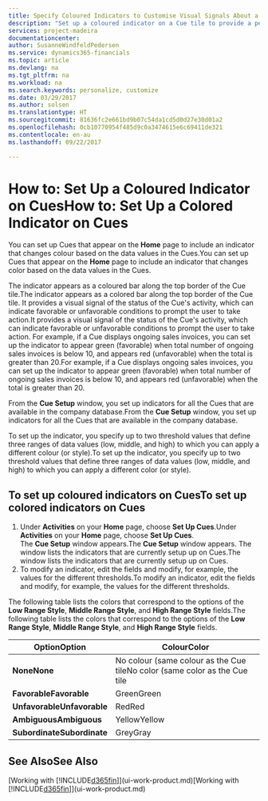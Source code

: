 ```yaml
---
title: Specify Coloured Indicators to Customise Visual Signals About a Cue's Activity | Microsoft Docs
description: "Set up a coloured indicator on a Cue tile to provide a personalised visual signal of the Cue’s activity."
services: project-madeira
documentationcenter: 
author: SusanneWindfeldPedersen
ms.service: dynamics365-financials
ms.topic: article
ms.devlang: na
ms.tgt_pltfrm: na
ms.workload: na
ms.search.keywords: personalize, customize
ms.date: 03/29/2017
ms.author: solsen
ms.translationtype: HT
ms.sourcegitcommit: 81636fc2e661bd9b07c54da1cd5d0d27e30d01a2
ms.openlocfilehash: 0cb10770954f485d9c0a3474615e6c69411de321
ms.contentlocale: en-au
ms.lasthandoff: 09/22/2017

---
```

# <a name="how-to-set-up-a-colored-indicator-on-cues"></a><span data-ttu-id="10595-103">How to: Set Up a Coloured Indicator on Cues</span><span class="sxs-lookup"><span data-stu-id="10595-103">How to: Set Up a Colored Indicator on Cues</span></span>
<span data-ttu-id="10595-104">You can set up Cues that appear on the **Home** page to include an indicator that changes colour based on the data values in the Cues.</span><span class="sxs-lookup"><span data-stu-id="10595-104">You can set up Cues that appear on the **Home** page to include an indicator that changes color based on the data values in the Cues.</span></span>

<span data-ttu-id="10595-105">The indicator appears as a coloured bar along the top border of the Cue tile.</span><span class="sxs-lookup"><span data-stu-id="10595-105">The indicator appears as a colored bar along the top border of the Cue tile.</span></span> <span data-ttu-id="10595-106">It provides a visual signal of the status of the Cue's activity, which can indicate favorable or unfavorable conditions to prompt the user to take action.</span><span class="sxs-lookup"><span data-stu-id="10595-106">It provides a visual signal of the status of the Cue's activity, which can indicate favorable or unfavorable conditions to prompt the user to take action.</span></span> <span data-ttu-id="10595-107">For example, if a Cue displays ongoing sales invoices, you can set up the indicator to appear green (favorable) when total number of ongoing sales invoices is below 10, and appears red (unfavorable) when the total is greater than 20.</span><span class="sxs-lookup"><span data-stu-id="10595-107">For example, if a Cue displays ongoing sales invoices, you can set up the indicator to appear green (favorable) when total number of ongoing sales invoices is below 10, and appears red (unfavorable) when the total is greater than 20.</span></span>

<span data-ttu-id="10595-108">From the **Cue Setup** window, you set up indicators for all the Cues that are available in the company database.</span><span class="sxs-lookup"><span data-stu-id="10595-108">From the **Cue Setup** window, you set up indicators for all the Cues that are available in the company database.</span></span>

<span data-ttu-id="10595-109">To set up the indicator, you specify up to two threshold values that define three ranges of data values (low, middle, and high) to which you can apply a different colour (or style).</span><span class="sxs-lookup"><span data-stu-id="10595-109">To set up the indicator, you specify up to two threshold values that define three ranges of data values (low, middle, and high) to which you can apply a different color (or style).</span></span>

## <a name="to-set-up-colored-indicators-on-cues"></a><span data-ttu-id="10595-110">To set up coloured indicators on Cues</span><span class="sxs-lookup"><span data-stu-id="10595-110">To set up colored indicators on Cues</span></span>
1. <span data-ttu-id="10595-111">Under **Activities** on your **Home** page, choose **Set Up Cues**.</span><span class="sxs-lookup"><span data-stu-id="10595-111">Under **Activities** on your **Home** page, choose **Set Up Cues**.</span></span>  
   <span data-ttu-id="10595-112">The **Cue Setup** window appears.</span><span class="sxs-lookup"><span data-stu-id="10595-112">The **Cue Setup** window appears.</span></span> <span data-ttu-id="10595-113">The window lists the indicators that are currently setup up on Cues.</span><span class="sxs-lookup"><span data-stu-id="10595-113">The window lists the indicators that are currently setup up on Cues.</span></span>
2. <span data-ttu-id="10595-114">To modify an indicator, edit the fields and modify, for example, the values for the different thresholds.</span><span class="sxs-lookup"><span data-stu-id="10595-114">To modify an indicator, edit the fields and modify, for example, the values for the different thresholds.</span></span>  

<span data-ttu-id="10595-115">The following table lists the colors that correspond to the options of the **Low Range Style**, **Middle Range Style**, and **High Range Style** fields.</span><span class="sxs-lookup"><span data-stu-id="10595-115">The following table lists the colors that correspond to the options of the **Low Range Style**, **Middle Range Style**, and **High Range Style** fields.</span></span>

| <span data-ttu-id="10595-116">Option</span><span class="sxs-lookup"><span data-stu-id="10595-116">Option</span></span> | <span data-ttu-id="10595-117">Colour</span><span class="sxs-lookup"><span data-stu-id="10595-117">Color</span></span> |
| --- | --- |
| <span data-ttu-id="10595-118">**None**</span><span class="sxs-lookup"><span data-stu-id="10595-118">**None**</span></span> |<span data-ttu-id="10595-119">No colour (same colour as the Cue tile</span><span class="sxs-lookup"><span data-stu-id="10595-119">No color (same color as the Cue tile</span></span> |
| <span data-ttu-id="10595-120">**Favorable**</span><span class="sxs-lookup"><span data-stu-id="10595-120">**Favorable**</span></span> |<span data-ttu-id="10595-121">Green</span><span class="sxs-lookup"><span data-stu-id="10595-121">Green</span></span> |
| <span data-ttu-id="10595-122">**Unfavorable**</span><span class="sxs-lookup"><span data-stu-id="10595-122">**Unfavorable**</span></span> |<span data-ttu-id="10595-123">Red</span><span class="sxs-lookup"><span data-stu-id="10595-123">Red</span></span> |
| <span data-ttu-id="10595-124">**Ambiguous**</span><span class="sxs-lookup"><span data-stu-id="10595-124">**Ambiguous**</span></span> |<span data-ttu-id="10595-125">Yellow</span><span class="sxs-lookup"><span data-stu-id="10595-125">Yellow</span></span> |
| <span data-ttu-id="10595-126">**Subordinate**</span><span class="sxs-lookup"><span data-stu-id="10595-126">**Subordinate**</span></span> |<span data-ttu-id="10595-127">Grey</span><span class="sxs-lookup"><span data-stu-id="10595-127">Gray</span></span> |

## <a name="see-also"></a><span data-ttu-id="10595-128">See Also</span><span class="sxs-lookup"><span data-stu-id="10595-128">See Also</span></span>
<span data-ttu-id="10595-129">[Working with [!INCLUDE[d365fin](includes/d365fin_md.md)]](ui-work-product.md)</span><span class="sxs-lookup"><span data-stu-id="10595-129">[Working with [!INCLUDE[d365fin](includes/d365fin_md.md)]](ui-work-product.md)</span></span>

